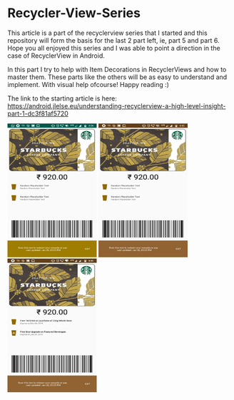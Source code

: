 # Recycler-View-Series

This article is a part of the recyclerview series that I started and this repository will form the basis for the last 2 part left, ie, part 5 and part 6. Hope you all enjoyed this series and I was able to point a direction in the case of RecyclerView in Android.

In this part I try to help with Item Decorations in RecyclerViews and how to master them. These parts like the others will be as easy to understand and implement. With visual help ofcourse! Happy reading :)

The link to the starting article is here: https://android.jlelse.eu/understanding-recyclerview-a-high-level-insight-part-1-dc3f81af5720

<img src = "https://github.com/DhruvamSharma/Recycler-View-Series/blob/master/docs/state4-1.jpeg" width = "200" height = "300">       <img src = "https://github.com/DhruvamSharma/Recycler-View-Series/blob/master/docs/state4-2.jpeg" width = "200" height = "300">  <img src = "https://github.com/DhruvamSharma/Recycler-View-Series/blob/master/docs/state4-3.jpeg" width = "200" height = "300">  
